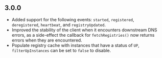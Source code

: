 ## 3.0.0
  - Added support for the following events: `started`, `registered`, `deregistered`, `heartbeat`, and `registryUpdated`.
  - Improved the stability of the client when it encounters downstream DNS errors, as a side-effect the callback for `fetchRegistries()` now returns errors when they are encountered.
  - Populate registry cache with instances that have a status of `UP`, `filterUpInstances` can be set to `false` to disable.
